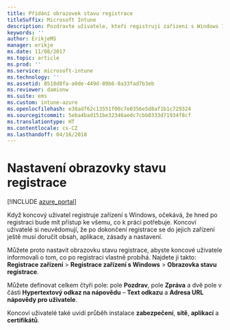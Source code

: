 ```yaml
---
title: Přidání obrazovek stavu registrace
titleSuffix: Microsoft Intune
description: Pozdravte uživatele, kteří registrují zařízení s Windows 10.
keywords: ''
author: ErikjeMS
manager: erikje
ms.date: 11/08/2017
ms.topic: article
ms.prod: ''
ms.service: microsoft-intune
ms.technology: ''
ms.assetid: 8518d8fa-a0de-449d-89b6-8a33fad7b3eb
ms.reviewer: damionw
ms.suite: ems
ms.custom: intune-azure
ms.openlocfilehash: e38adf62c13551f00c7e0356e5d8af1b1c729324
ms.sourcegitcommit: 5eba4bad151be32346aedc7cbb0333d71934f8cf
ms.translationtype: HT
ms.contentlocale: cs-CZ
ms.lasthandoff: 04/16/2018
---
```

# <a name="set-up-an-enrollment-status-screen"></a>Nastavení obrazovky stavu registrace

[!INCLUDE [azure_portal](./includes/azure_portal.md)]

Když koncový uživatel registruje zařízení s Windows, očekává, že hned po registraci bude mít přístup ke všemu, co k práci potřebuje. Koncoví uživatelé si neuvědomují, že po dokončení registrace se do jejich zařízení ještě musí doručit obsah, aplikace, zásady a nastavení.

Můžete proto nastavit obrazovku stavu registrace, abyste koncové uživatele informovali o tom, co po registraci vlastně probíhá. Najdete ji takto: **Registrace zařízení** > **Registrace zařízení s Windows** > **Obrazovka stavu registrace**.

Můžete definovat celkem čtyři pole: pole **Pozdrav**, pole **Zpráva** a dvě pole v části **Hypertextový odkaz na nápovědu** – **Text odkazu** a **Adresa URL nápovědy pro uživatele**.

Koncoví uživatelé také uvidí průběh instalace **zabezpečení**, **sítě**, **aplikací** a **certifikátů**.
